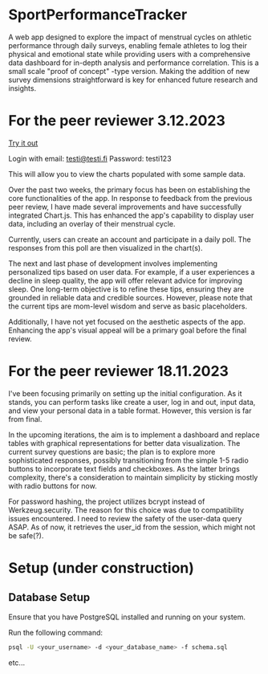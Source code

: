# SportPerformanceTracker

A web app designed to explore the impact of menstrual cycles on athletic performance through daily surveys, enabling female athletes to log their physical and emotional state while providing users with a comprehensive data dashboard for in-depth analysis and performance correlation.
This is a small scale "proof of concept" -type version. Making the addition of new survey dimensions straightforward is key for enhanced future research and insights.

# For the peer reviewer 3.12.2023

[Try it out](https://sportperformancetracker.fly.dev)

Login with
email: testi@testi.fi
Password: testi123

This will allow you to view the charts populated with some sample data.

Over the past two weeks, the primary focus has been on establishing the core functionalities of the app. In response to feedback from the previous peer review, I have made several improvements and have successfully integrated Chart.js. This has enhanced the app's capability to display user data, including an overlay of their menstrual cycle.

Currently, users can create an account and participate in a daily poll. The responses from this poll are then visualized in the chart(s).

The next and last phase of development involves implementing personalized tips based on user data. For example, if a user experiences a decline in sleep quality, the app will offer relevant advice for improving sleep. One long-term objective is to refine these tips, ensuring they are grounded in reliable data and credible sources. However, please note that the current tips are mom-level wisdom and serve as basic placeholders.

Additionally, I have not yet focused on the aesthetic aspects of the app. Enhancing the app's visual appeal will be a primary goal before the final review.

# For the peer reviewer 18.11.2023

I've been focusing primarily on setting up the initial configuration. As it stands, you can perform tasks like create a user, log in and out, input data, and view your personal data in a table format. However, this version is far from final.

In the upcoming iterations, the aim is to implement a dashboard and replace tables with graphical representations for better data visualization. The current survey questions are basic; the plan is to explore more sophisticated responses, possibly transitioning from the simple 1-5 radio buttons to incorporate text fields and checkboxes. As the latter brings complexity, there's a consideration to maintain simplicity by sticking mostly with radio buttons for now.

For password hashing, the project utilizes bcrypt instead of Werkzeug.security. The reason for this choice was due to compatibility issues encountered. I need to review the safety of the user-data query ASAP. As of now, it retrieves the user_id from the session, which might not be safe(?).

# Setup (under construction)

## Database Setup

Ensure that you have PostgreSQL installed and running on your system.

Run the following command:

```bash
psql -U <your_username> -d <your_database_name> -f schema.sql
```

etc...
